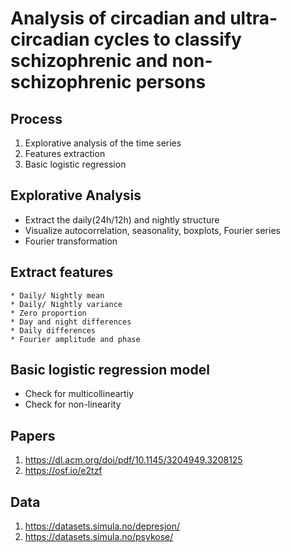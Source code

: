 
# Analysis of circadian and ultra-circadian cycles to classify schizophrenic and non-schizophrenic persons


## Process
1. Explorative analysis of the time series
2. Features extraction
3. Basic logistic regression

## Explorative Analysis
* Extract the daily(24h/12h) and nightly structure
* Visualize autocorrelation, seasonality, boxplots, Fourier series
* Fourier transformation
## Extract features
    * Daily/ Nightly mean  
    * Daily/ Nightly variance
    * Zero proportion
    * Day and night differences
    * Daily differences
    * Fourier amplitude and phase
## Basic logistic regression model
* Check for multicollineartiy
* Check for non-linearity


## Papers
1. https://dl.acm.org/doi/pdf/10.1145/3204949.3208125
2. https://osf.io/e2tzf

## Data
1. https://datasets.simula.no/depresjon/
2. https://datasets.simula.no/psykose/
